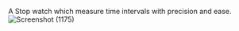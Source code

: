 A Stop watch which measure time intervals with precision and ease.
![Screenshot (1175)](https://github.com/MuhammadSarimWaseem/Stop-Watch/assets/99094444/d8f3e8f1-8146-4ead-b922-497c4fc1c81e)
